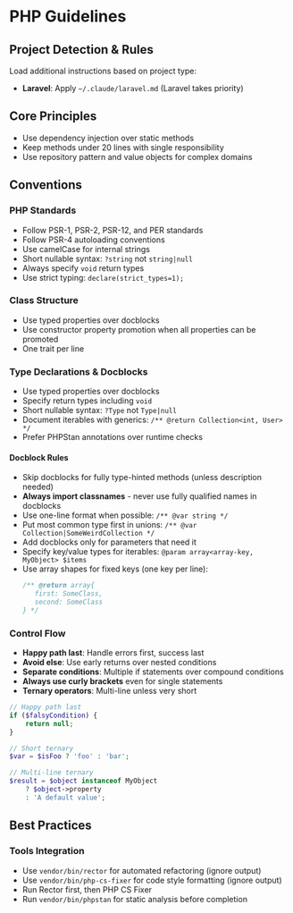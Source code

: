 # PHP Guidelines

## Project Detection & Rules

Load additional instructions based on project type:

- **Laravel**: Apply `~/.claude/laravel.md` (Laravel takes priority)

## Core Principles
- Use dependency injection over static methods
- Keep methods under 20 lines with single responsibility
- Use repository pattern and value objects for complex domains

## Conventions

### PHP Standards
- Follow PSR-1, PSR-2, PSR-12, and PER standards
- Follow PSR-4 autoloading conventions
- Use camelCase for internal strings
- Short nullable syntax: `?string` not `string|null`
- Always specify `void` return types
- Use strict typing: `declare(strict_types=1);`

### Class Structure
- Use typed properties over docblocks
- Use constructor property promotion when all properties can be promoted
- One trait per line

### Type Declarations & Docblocks
- Use typed properties over docblocks
- Specify return types including `void`
- Short nullable syntax: `?Type` not `Type|null`
- Document iterables with generics: `/** @return Collection<int, User> */`
- Prefer PHPStan annotations over runtime checks

#### Docblock Rules
- Skip docblocks for fully type-hinted methods (unless description needed)
- **Always import classnames** - never use fully qualified names in docblocks
- Use one-line format when possible: `/** @var string */`
- Put most common type first in unions: `/** @var Collection|SomeWeirdCollection */`
- Add docblocks only for parameters that need it
- Specify key/value types for iterables: `@param array<array-key, MyObject> $items`
- Use array shapes for fixed keys (one key per line):
  ```php
  /** @return array{
     first: SomeClass,
     second: SomeClass
  } */
  ```

### Control Flow
- **Happy path last**: Handle errors first, success last
- **Avoid else**: Use early returns over nested conditions
- **Separate conditions**: Multiple if statements over compound conditions
- **Always use curly brackets** even for single statements
- **Ternary operators**: Multi-line unless very short

```php
// Happy path last
if ($falsyCondition) {
    return null;
}

// Short ternary
$var = $isFoo ? 'foo' : 'bar';

// Multi-line ternary
$result = $object instanceof MyObject
    ? $object->property
    : 'A default value';
```

## Best Practices

### Tools Integration
- Use `vendor/bin/rector` for automated refactoring (ignore output)
- Use `vendor/bin/php-cs-fixer` for code style formatting (ignore output)
- Run Rector first, then PHP CS Fixer
- Run `vendor/bin/phpstan` for static analysis before completion

